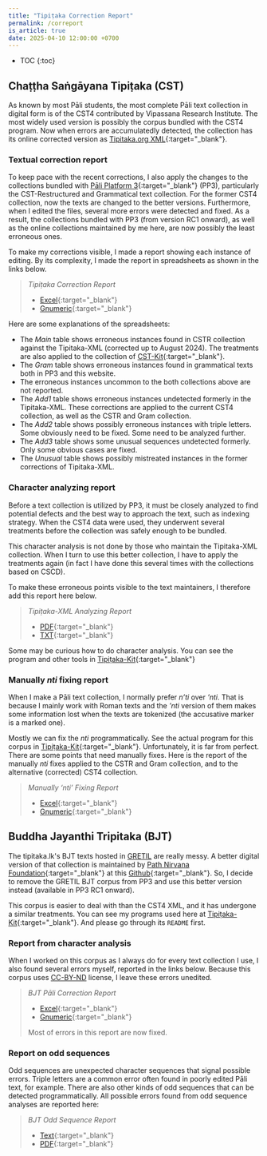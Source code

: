 ```yaml
---
title: "Tipiṭaka Correction Report"
permalink: /correport
is_article: true
date: 2025-04-10 12:00:00 +0700
---
```


- TOC
{:toc}

## Chaṭṭha Saṅgāyana Tipiṭaka (CST)

As known by most Pāli students, the most complete Pāli text collection in digital form is of the CST4 contributed by Vipassana Research Institute. The most widely used version is possibly the corpus bundled with the CST4 program. Now when errors are accumulatedly detected, the collection has its online corrected version as [Tipitaka.org XML](https://github.com/vipassanatech/tipitaka-xml){:target="\_blank"}.

### Textual correction report

To keep pace with the recent corrections, I also apply the changes to the collections bundled with [Pāli Platform 3](/platform3){:target="\_blank"} (PP3), particularly the CST-Restructured and Grammatical text collection. For the former CST4 collection, now the texts are changed to the better versions. Furthermore, when I edited the files, several more errors were detected and fixed. As a result, the collections bundled with PP3 (from version RC1 onward), as well as the online collections maintained by me here, are now possibly the least erroneous ones.

To make my corrections visible, I made a report showing each instance of editing. By its complexity, I made the report in spreadsheets as shown in the links below.

> *Tipiṭaka Correction Report*
> - [Excel](https://raw.githubusercontent.com/bhaddacak/tipitaka-kit/main/cst4/tipitaka_correction_report.xlsx){:target="\_blank"}
> - [Gnumeric](https://raw.githubusercontent.com/bhaddacak/tipitaka-kit/main/cst4/tipitaka_correction_report.gnumeric){:target="\_blank"}

Here are some explanations of the spreadsheets:
- The *Main* table shows erroneous instances found in CSTR collection against the Tipitaka-XML (corrected up to August 2024). The treatments are also applied to the collection of [CST-Kit](/cstpage){:target="\_blank"}.
- The *Gram* table shows erroneous instances found in grammatical texts both in PP3 and this website.
- The erroneous instances uncommon to the both collections above are not reported.
- The *Add1* table shows erroneous instances undetected formerly in the Tipitaka-XML. These corrections are applied to the current CST4 collection, as well as the CSTR and Gram collection.
- The *Add2* table shows possibly erroneous instances with triple letters. Some obviously need to be fixed. Some need to be analyzed further.
- The *Add3* table shows some unusual sequences undetected formerly. Only some obvious cases are fixed.
- The *Unusual* table shows possibly mistreated instances in the former corrections of Tipitaka-XML.

### Character analyzing report

Before a text collection is utilized by PP3, it must be closely analyzed to find potential defects and the best way to approach the text, such as indexing strategy. When the CST4 data were used, they underwent several treatments before the collection was safely enough to be bundled.

This character analysis is not done by those who maintain the Tipitaka-XML collection. When I turn to use this better collection, I have to apply the treatments again (in fact I have done this several times with the collections based on CSCD).

To make these erroneous points visible to the text maintainers, I therefore add this report here below.

> *Tipiṭaka-XML Analyzing Report*
> - [PDF](https://raw.githubusercontent.com/bhaddacak/tipitaka-kit/main/cst4/tipitaka-xml_analyzing_report.pdf){:target="\_blank"}
> - [TXT](https://raw.githubusercontent.com/bhaddacak/tipitaka-kit/main/cst4//tipitaka-xml_analyzing_report.txt){:target="\_blank"}

Some may be curious how to do character analysis. You can see the program and other tools in [Tipiṭaka-Kit](https://github.com/bhaddacak/tipitaka-kit/){:target="\_blank"}

### Manually *nti* fixing report

When I make a Pāli text collection, I normally prefer *n’ti* over *’nti*. That is because I mainly work with Roman texts and the *’nti* version of them makes some information lost when the texts are tokenized (the accusative marker is a marked one).

Mostly we can fix the *nti* programmatically. See the actual program for this corpus in [Tipiṭaka-Kit](https://github.com/bhaddacak/tipitaka-kit/cst4){:target="\_blank"}. Unfortunately, it is far from perfect. There are some points that need manually fixes. Here is the report of the manually *nti* fixes applied to the CSTR and Gram collection, and to the alternative (corrected) CST4 collection.

> *Manually ‘nti’ Fixing Report*
> - [Excel](https://raw.githubusercontent.com/bhaddacak/tipitaka-kit/main/cst4/manually_nti_fixing_report.xlsx){:target="\_blank"}
> - [Gnumeric](https://raw.githubusercontent.com/bhaddacak/tipitaka-kit/main/cst4/manually_nti_fixing_report.gnumeric){:target="\_blank"}

## Buddha Jayanthi Tripitaka (BJT)

The tipitaka.lk's BJT texts hosted in [GRETIL](http://gretil.sub.uni-goettingen.de/gretil.htm) are really messy. A better digital version of that collection is maintained by [Path Nirvana Foundation](https://pathnirvana.org){:target="\_blank"} at this [Github](https://github.com/pathnirvana/tipitaka.lk/tree/master/public/static/text){:target="\_blank"}. So, I decide to remove the GRETIL BJT corpus from PP3 and use this better version instead (available in PP3 RC1 onward).

This corpus is easier to deal with than the CST4 XML, and it has undergone a similar treatments. You can see my programs used here at [Tipiṭaka-Kit](https://github.com/bhaddacak/tipitaka-kit){:target="\_blank"}. And please go through its `README` first.

### Report from character analysis

When I worked on this corpus as I always do for every text collection I use, I also found several errors myself, reported in the links below. Because this corpus uses [CC-BY-ND](https://creativecommons.org/licenses/by-nd/4.0/) license, I leave these errors unedited. 

> *BJT Pāli Correction Report*
> - [Excel](https://raw.githubusercontent.com/bhaddacak/tipitaka-kit/main/bjt/bjt_pali_correction_report.xlsx){:target="\_blank"}
> - [Gnumeric](https://raw.githubusercontent.com/bhaddacak/tipitaka-kit/main/bjt/bjt_pali_correction_report.gnumeric){:target="\_blank"}
>
> Most of errors in this report are now fixed.

### Report on odd sequences

Odd sequences are unexpected character sequences that signal possible errors. Triple letters are a common error often found in poorly edited Pāli text, for example. There are also other kinds of odd sequences that can be detected programmatically. All possible errors found from odd sequence analyses are reported here:

> *BJT Odd Sequence Report*
> - [Text](https://raw.githubusercontent.com/bhaddacak/tipitaka-kit/main/bjt/bjt_odd_seq_report.txt){:target="\_blank"}
> - [PDF](https://raw.githubusercontent.com/bhaddacak/tipitaka-kit/main/bjt/bjt_odd_seq_report.pdf){:target="\_blank"}
